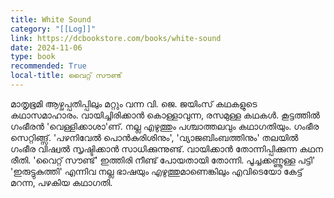 ```yaml
---
title: White Sound
category: "[[Log]]"
link: https://dcbookstore.com/books/white-sound
date: 2024-11-06
type: book
recommended: True
local-title: വൈറ്റ് സൗണ്ട്
---
```

മാതൃഭൂമി ആഴ്ചപ്പതിപ്പിലും മറ്റും വന്ന വി. ജെ. ജയിംസ് കഥകളുടെ കഥാസമാഹാരം. വായിച്ചിരിക്കാൻ കൊള്ളാവുന്ന, രസമുള്ള കഥകൾ. കൂട്ടത്തിൽ ഗംഭീരൻ 'വെള്ളിക്കാശാ'ണ്. നല്ല എഴുത്തും പശ്ചാത്തലവും കഥാഗതിയും. ഗംഭീര സെറ്റിങ്ങ്സ്. 'പഴനിവേൽ പൊൻകുരിശിനും', 'വ്യാജബിംബത്തിനും' തലയിൽ ഗംഭീര വിഷ്വൽ സൃഷ്ടിക്കാൻ സാധിക്കുന്നുണ്ട്. വായിക്കാൻ തോന്നിപ്പിക്കുന്ന കഥന രീതി. 'വൈറ്റ് സൗണ്ട്' ഇത്തിരി നീണ്ട് പോയതായി തോന്നി. പൂച്ചക്കണ്ണൂള്ള പട്ടി' 'ഇരുട്ടുകുത്തി' എന്നിവ നല്ല ഭാഷയും എഴുത്തുമാണെങ്കിലും എവിടെയോ കേട്ട് മറന്ന, പഴകിയ കഥാഗതി. 
